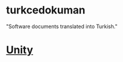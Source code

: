 # turkcedokuman
"Software documents translated into Turkish."

<h1>
  <a href="https://nonstop-spice-7d7.notion.site/Unity-T-rk-e-Dok-man-d806b39183e34ae58d41a37fc2abbf34">Unity</a>
  <a href=""></a>
</h1>
